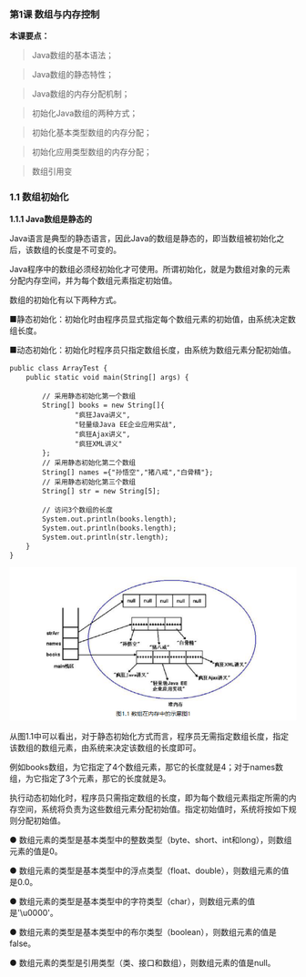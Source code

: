 ### 第1课 数组与内存控制

**本课要点：**

> Java数组的基本语法；

> Java数组的静态特性；

> Java数组的内存分配机制；

> 初始化Java数组的两种方式；

> 初始化基本类型数组的内存分配；

> 初始化应用类型数组的内存分配；

> 数组引用变

### 1.1 数组初始化

 **1.1.1 Java数组是静态的**

Java语言是典型的静态语言，因此Java的数组是静态的，即当数组被初始化之后，该数组的长度是不可变的。

Java程序中的数组必须经初始化才可使用。所谓初始化，就是为数组对象的元素分配内存空间，并为每个数组元素指定初始值。

数组的初始化有以下两种方式。

■静态初始化：初始化时由程序员显式指定每个数组元素的初始值，由系统决定数组长度。

■动态初始化：初始化时程序员只指定数组长度，由系统为数组元素分配初始值。

```
public class ArrayTest {
    public static void main(String[] args) {

        // 采用静态初始化第一个数组
        String[] books = new String[]{
                "疯狂Java讲义",
                "轻量级Java EE企业应用实战",
                "疯狂Ajax讲义",
                "疯狂XML讲义"
        };
        // 采用静态初始化第二个数组
        String[] names ={"孙悟空","猪八戒","白骨精"};
        // 采用静态初始化第三个数组
        String[] str = new String[5];

        // 访问3个数组的长度
        System.out.println(books.length);
        System.out.println(books.length);
        System.out.println(str.length);
    }
}

```

![1.1](https://github.com/zm47726151/N35N/blob/master/imgs/20180415174030.png)

从图1.1中可以看出，对于静态初始化方式而言，程序员无需指定数组长度，指定该数组的数组元素，由系统来决定该数组的长度即可。

例如books数组，为它指定了4个数组元素，那它的长度就是4；对于names数组，为它指定了3个元素，那它的长度就是3。

执行动态初始化时，程序员只需指定数组的长度，即为每个数组元素指定所需的内存空间，系统将负责为这些数组元素分配初始值。指定初始值时，系统将按如下规则分配初始值。

● 数组元素的类型是基本类型中的整数类型（byte、short、int和long），则数组元素的值是0。

● 数组元素的类型是基本类型中的浮点类型（float、double），则数组元素的值是0.0。

● 数组元素的类型是基本类型中的字符类型（char），则数组元素的值是'\u0000'。

● 数组元素的类型是基本类型中的布尔类型（boolean），则数组元素的值是false。

● 数组元素的类型是引用类型（类、接口和数组），则数组元素的值是null。

